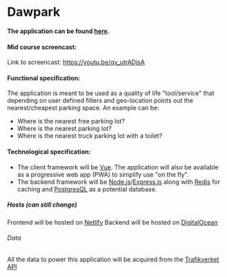 # Dawpark

**The application can be found [here](https://dawpark.netlify.app/).**

#### Mid course screencast:
Link to screencast: https://youtu.be/qv_utrADjsA

#### Functional specification:
The application is meant to be used as a quality of life "tool/service" that depending on user defined filters and geo-location points out the nearest/cheapest parking space. An example can be:

 - Where is the nearest free parking lot?
 - Where is the nearest parking lot?
 - Where is the nearest truck parking lot with a toilet?

#### Technological specification:

 - The client framework will be [Vue](https://vuejs.org/). The application will also be available as a progressive web app (PWA) to simplify use "on the fly".
 - The backend framework will be [Node.js](https://nodejs.org/en/)/[Express.js](https://expressjs.com) along with [Redis](https://redis.io/) for caching and [PostgresQL](https://www.postgresql.org/) as a potential database.

##### Hosts (can still change)
Frontend will be hosted on [Netlify](https://www.netlify.com/)
Backend will be hosted on [DigitalOcean](https://www.digitalocean.com/)

###### Data
All the data to power this application will be acquired from the [Trafikverket API](https://api.trafikinfo.trafikverket.se/API)
